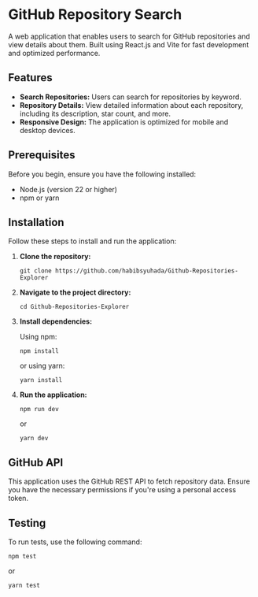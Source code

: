 # GitHub Repository Search

A web application that enables users to search for GitHub repositories and view details about them. Built using React.js and Vite for fast development and optimized performance.

## Features

- **Search Repositories:** Users can search for repositories by keyword.
- **Repository Details:** View detailed information about each repository, including its description, star count, and more.
- **Responsive Design:** The application is optimized for mobile and desktop devices.

## Prerequisites

Before you begin, ensure you have the following installed:

- Node.js (version 22 or higher)
- npm or yarn

## Installation

Follow these steps to install and run the application:

1. **Clone the repository:**

   ```
   git clone https://github.com/habibsyuhada/Github-Repositories-Explorer
   ```

2. **Navigate to the project directory:**

   ```
   cd Github-Repositories-Explorer
   ```

3. **Install dependencies:**

   Using npm:

   ```
   npm install
   ```

   or using yarn:

   ```
   yarn install
   ```

4. **Run the application:**

   ```
   npm run dev
   ```

   or

   ```
   yarn dev
   ```

## GitHub API

This application uses the GitHub REST API to fetch repository data. Ensure you have the necessary permissions if you're using a personal access token.

## Testing

To run tests, use the following command:

```
npm test
```

or

```
yarn test
```
